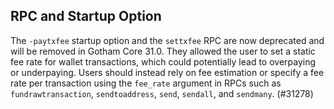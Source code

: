 RPC and Startup Option
---
The `-paytxfee` startup option and the `settxfee` RPC are now deprecated and will be removed in Gotham Core 31.0. They allowed the user to set a static fee rate for wallet transactions, which could potentially lead to overpaying or underpaying. Users should instead rely on fee estimation or specify a fee rate per transaction using the `fee_rate` argument in RPCs such as `fundrawtransaction`, `sendtoaddress`, `send`, `sendall`, and `sendmany`. (#31278)
